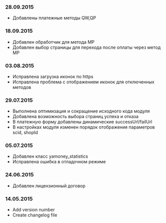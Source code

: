 ### 28.09.2015
* Добавлены платежные методы QW,QP

### 18.09.2015
* Добавлен обработчик для метода MP
* Добавлен выбор страницы для перехода после оплаты через метод MP

### 03.08.2015
* Исправлена загрузка иконок по https
* Исправлена проблема с отображением иконок для отключенных методов

### 29.07.2015
* Выполнена оптимизация и сокращение исходного кода модуля
* Добавлена возможность выбора страниц успеха и отказа
* В платежную форму добавлены динамические successUrl/failUrl
* В настройках модуля изменен порядок отображения параметров scid, shopId

### 05.07.2015
* Добавлен класс yamoney_statistics
* Исправлена ошибка в отладочном режиме

### 24.06.2015
* Добавлен лицензионный договор

### 14.05.2015
* Add version number
* Create changelog file
